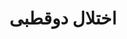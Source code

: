 ---
type: category
category: parent/bipolar
name: bipolar
title: اختلال دوقطبی
description:  اختلال دوقطبی و مشکلات ناشی از بالا وپائین‌ شدن خلق برای والدین و فرزندانشان بسیار چالش برانگیز است. مطالب این بخش می‌تواند در سفر بهبودی فرزندتان همراهتان باشد.
order: 90
---